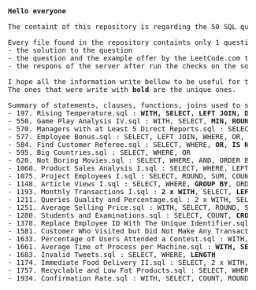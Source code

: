 <pre>
  <b>Hello everyone</b>

  The containt of this repository is regarding the 50 SQL questions propose by LeetCode.com for us to train your skills for the tehnical interview.

  Every file found in the repository containts only 1 question and the structure of it is:
  - the solution to the question
  - the question and the example offer by the LeetCode.com to help you to understand better and faster which is the main question
  - the respons of the server after run the checks on the solution I propused

  I hope all the information write bellow to be useful for the ones that once only a hit with what statements, clauses, functions to use to solve the problems.
  The ones that were write with <b>bold</b> are the unique ones.
  
  Summary of statements, clauses, functions, joins used to solve the problems:
  - 197. Rising Temperature.sql : <b>WITH, SELECT, LEFT JOIN, DATE_ADD, INTERVAL, WHERE</b>
  - 550. Game Play Analysis IV.sql : WITH, SELECT, <b>MIN, ROUND, COUNT, DISTINCT, Subquery</b>, LEFT JOIN, INTERVAL
  - 570. Managers with at Least 5 Direct Reports.sql : SELECT, WHERE, IN, Subquery, GROUP BY, HAVING, COUNT
  - 577. Employee Bonus.sql : SELECT, LEFT JOIN, WHERE, OR, IS NULL
  - 584. Find Customer Referee.sql : SELECT, WHERE, <b>OR</b>, <b>IS NULL</b>
  - 595. Big Countries.sql : SELECT, WHERE, OR
  - 620. Not Boring Movies.sql : SELECT, WHERE, AND, ORDER BY
  - 1068. Product Sales Analysis I.sql : SELECT, WHERE, LEFT JOIN, <b>ORDER BY</b>
  - 1075. Project Employees I.sql : SELECT, ROUND, SUM, COUNT, LEFT JOIN, GROUP BY
  - 1148. Article Views I.sql : SELECT, WHERE, <b>GROUP BY</b>, ORDER BY
  - 1193. Monthly Transactions I.sql : <b>2 x WITH</b>, SELECT, <b>LEFT</b>, LEFT JOIN, WHERE, GROUP BY
  - 1211. Queries Quality and Percentage.sql : 2 x WITH, SELECT, ROUND, COUNT, SUM, LEFT JOIN, WHERE, GROUP BY
  - 1251. Average Selling Price.sql : WITH, SELECT, ROUND, SUM, LEFT JOIN, <b>BETWEEN</b>, AND, GROUP BY  
  - 1280. Students and Examinations.sql : SELECT, COUNT, <b>CROSS JOIN</b>, LEFT JOIN, AND, GROUP BY, ORDER BY
  - 1378. Replace Employee ID With The Unique Identifier.sql : SELECT, LEFT JOIN, ORDER BY
  - 1581. Customer Who Visited but Did Not Make Any Transactions.sql : SELECT, <b>COUNT</b>, LEFT JOIN, WHERE, IS NULL, GROUP BY
  - 1633. Percentage of Users Attended a Contest.sql : WITH, SELECT, COUNT, ROUND, GROUP BY, ORDER BY
  - 1661. Average Time of Process per Machine.sql : <b>WITH, SELECT, CONCAT, WHERE, LEFT JOIN, ROUND, SUM, GROUP BY</b>
  - 1683. Invalid Tweets.sql : SELECT, WHERE, <b>LENGTH</b>
  - 1174. Immediate Food Delivery II.sql : SELECT, 2 x WITH, ROUND, COUNT,DISTINCT, LEFT JOIN 
  - 1757. Recyclable and Low Fat Products.sql : SELECT, WHERE, <b>AND</b>
  - 1934. Confirmation Rate.sql : WITH, SELECT, COUNT, ROUND, <b>2 x LEFT JOIN</b>, AND, GROUP BY

</pre>
